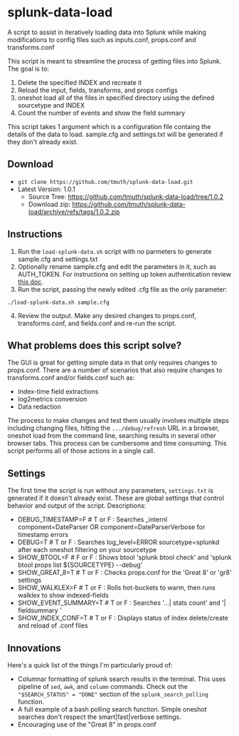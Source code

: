 # splunk-data-load
A script to assist in iteratively loading data into Splunk while making modifications to config files such as inputs.conf, props.conf and transforms.conf

This script is meant to streamline the process of getting files into Splunk.
The goal is to:
1. Delete the specified INDEX and recreate it
2. Reload the input, fields, transforms, and props configs
3. oneshot load all of the files in specified directory using the defined sourcetype and INDEX
4. Count the number of events and show the field summary

This script takes 1 argument which is a configuration file containg the details of
the data to load. sample.cfg and settings.txt will be generated if they don't already exist.

## Download
- `git clone https://github.com/tmuth/splunk-data-load.git`
- Latest Version: 1.0.1
  - Source Tree: https://github.com/tmuth/splunk-data-load/tree/1.0.2
  - Download zip: https://github.com/tmuth/splunk-data-load/archive/refs/tags/1.0.2.zip

## Instructions
1. Run the `load-splunk-data.sh` script with no parmeters to generate sample.cfg and settings.txt
2. Optionally rename sample.cfg and edit the parameters in it, such as AUTH_TOKEN. For instructions on setting up token authentication review [this doc](https://docs.splunk.com/Documentation/Splunk/latest/Security/Setupauthenticationwithtokens).
3. Run the script, passing the newly edited .cfg file as the only parameter:
```
./load-splunk-data.sh sample.cfg
```
4. Review the output. Make any desired changes to props.conf, transforms.conf, and fields.conf and re-run the script.

## What problems does this script solve?
The GUI is great for getting simple data in that only requires changes to props.conf. There are a number of scenarios that also require changes to transforms.conf and/or fields.conf such as:
- Index-time field extractions
- log2metrics conversion
- Data redaction

The process to make changes and test them usually involves multiple steps including changing files, hitting the `.../debug/refresh` URL in a browser, oneshot load from the command line, searching results in several other browser tabs. This process can be cumbersome and time consuming. This script performs all of those actions in a single call. 

## Settings
The first time the script is run without any parameters, `settings.txt` is generated if it doesn't already exist. These are global settings that control behavior and output of the script. Descriptions:
- DEBUG_TIMESTAMP=F # T or F    : Searches _internl component=DateParser OR component=DateParserVerbose for timestamp errors
- DEBUG=T # T or F              : Searches log_level=ERROR sourcetype=splunkd after each oneshot filtering on your sourcetype
- SHOW_BTOOL=F # F or F         : Shows btool 'splunk btool check' and 'splunk btool props list ${SOURCETYPE} --debug'
- SHOW_GREAT_8=T # T or F       : Checks props.conf for the 'Great 8' or 'gr8' settings
- SHOW_WALKLEX=F # T or F       : Rolls hot-buckets to warm, then runs walklex to show indexed-fields
- SHOW_EVENT_SUMMARY=T # T or F : Searches '...| stats count' and '| fieldsummary ' 
- SHOW_INDEX_CONF=T # T or F    : Displays status of index delete/create and reload of .conf files

## Innovations
Here's a quick list of the things I'm particularly proud of:
- Columnar formatting of splunk search results in the terminal. This uses pipeline of `sed`, `awk`, and `column` commands. Check out the `"$SEARCH_STATUS" = "DONE"` section of the `splunk_search_polling` function.
- A full example of a bash polling search function. Simple oneshot searches don't respect the smart|fast|verbose settings.
- Encouraging use of the "Great 8" in props.conf
